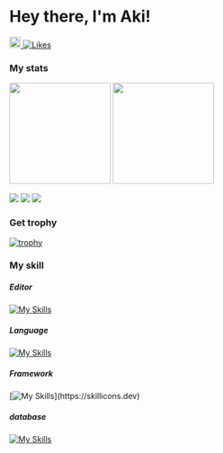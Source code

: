# Hey there, I'm Aki!
  <a href="https://github.com/AkiGR">
    <img height="20" src="https://img.shields.io/github/followers/AkiGR?label=follow&logo=github&style=flat" />
  </a>
  <a href="https://zenn.dev/aki_pro">
   <img src="https://badgen.org/img/zenn/aki_pro/likes?style=plastic" alt="Likes" />
  </a>
  


<h3>My stats</h3>

<p align=left>
  <img alt="" height="180px" src="https://github-readme-stats.vercel.app/api?username=AkiGR&show_icons=true&theme=nord">
  <img alt="" height="180px" src="https://github-readme-stats.vercel.app/api/top-langs/?username=AkiGR&theme=nord&layout=compact">
</p>
  
![](http://github-profile-summary-cards.vercel.app/api/cards/profile-details?username=AKiGR&theme=nord)
![](http://github-profile-summary-cards.vercel.app/api/cards/most-commit-language?username=AkiGR&theme=nord)
![](http://github-profile-summary-cards.vercel.app/api/cards/stats?username=AkiGR&theme=nord)
  
<h3>Get trophy</h3>

[![trophy](https://github-profile-trophy.vercel.app/?username=AkiGR&theme=nord)](https://github.com/ryo-ma/github-profile-trophy)
  
<h3>My skill</h3>
<h5>Editor</h5>

[![My Skills](https://skillicons.dev/icons?i=neovim,vscode,androidstudio)](https://skillicons.dev)

<h5>Language</h5>

[![My Skills](https://skillicons.dev/icons?i=flutter,java,js,ts,php,py,swift,dart,html,css,sass)](https://skillicons.dev)

<h5>Framework</h5>

[![My Skills](https://skillicons.dev/icons?i=react,bootstrap,spring,)](https://skillicons.dev)

<h5>database</h5>

[![My Skills](https://skillicons.dev/icons?i=mysql,sqlite)](https://skillicons.dev)
